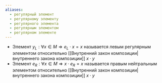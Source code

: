 ```yaml
---
aliases:
  - регулярный элемент
  - регулярному элементу
  - регулярного элемента
  - регулярным элементом
  - регулярном элементе
---
```

- Элемент $y_L: \forall x \in M \Rightarrow e_L \cdot x = x$ называется левым регулярным элементом относительно [[Внутренний закон композиции|внутреннего закона композиции]] $x\cdot y$
- Элемент $e_R: \forall x \in M \Rightarrow x \cdot e_R = x$ называется правым нейтральным элементом относительно [[Внутренний закон композиции|внутреннего закона композиции]] $x\cdot y$
